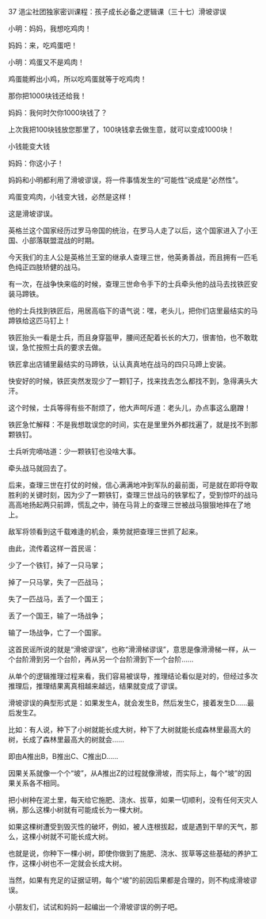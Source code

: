 37 浥尘社团独家密训课程：孩子成长必备之逻辑课（三十七）滑坡谬误



小明：妈妈，我想吃鸡肉！

妈妈：来，吃鸡蛋吧！

小明：鸡蛋又不是鸡肉！



鸡蛋能孵出小鸡，所以吃鸡蛋就等于吃鸡肉！

那你把1000块钱还给我！

妈妈：我何时欠你1000块钱了？



上次我把100块钱放您那里了，100块钱拿去做生意，就可以变成1000块！

小钱能变大钱

妈妈：你这小子！



妈妈和小明都利用了滑坡谬误，将一件事情发生的“可能性”说成是“必然性”。

鸡蛋变鸡肉，小钱变大钱，必然是这样！

这是滑坡谬误。





英格兰这个国家经历过罗马帝国的统治，在罗马人走了以后，这个国家进入了小王国、小部落联盟混战的时期。

今天我们的主人公是英格兰王室的继承人查理三世，他英勇善战，而且拥有一匹毛色纯正四肢矫健的战马。



有一次，在战争快来临的时候，查理三世命令手下的士兵牵头他的战马去找铁匠安装马蹄铁。

他的士兵找到铁匠后，用居高临下的语气说：嘿，老头儿，把你们店里最结实的马蹄铁给这匹马钉上！



铁匠抬头一看是士兵，而且身穿盔甲，腰间还配着长长的大刀，很害怕，也不敢耽误，急忙按照士兵的要求去做。

铁匠拿出店铺里最结实的马蹄铁，认认真真地在战马的四只马蹄上安装。



快安好的时候，铁匠突然发现少了一颗钉子，找来找去怎么都找不到，急得满头大汗。

这个时候，士兵等得有些不耐烦了，他大声呵斥道：老头儿，办点事这么磨蹭！

铁匠急忙解释：不是我想耽误您的时间，实在是里里外外都找遍了，就是找不到那颗铁钉。

士兵听完嘀咕道：少一颗铁钉也没啥大事。

牵头战马就回去了。



后来，查理三世在打仗的时候，信心满满地冲到军队的最前面，可是就在即将夺取胜利的关键时刻，因为少了一颗铁钉，查理三世战马的铁掌松了，受到惊吓的战马高高地扬起两只前蹄，慌乱之中，骑在马背上的查理三世被战马狠狠地摔在了地上。

敌军将领看到这千载难逢的机会，乘势就把查理三世抓了起来。

由此，流传着这样一首民谣：

少了一个铁钉，掉了一只马掌；

掉了一只马掌，失了一匹战马；

失了一匹战马，丢了一个国王；

丢了一个国王，输了一场战争；

输了一场战争，亡了一个国家。



这首民谣所说的就是“滑坡谬误”，也称“滑滑梯谬误”，意思是像滑滑梯一样，从一个台阶滑到另一个台阶，再从另一个台阶滑到下一个台阶……

从单个的逻辑推理过程来看，我们容易被误导，推理结论看似是对的，但经过多次推理后，推理结果离真相越来越远，结果就变成了谬误。



滑坡谬误的典型形式是：如果发生A，就会发生B，然后发生C，接着发生D……最后发生Z。

比如：有人说，种下了小树就能长成大树，种下了大树就能长成森林里最高大的树，长成了森林里最高大的树就会……

即由A推出B，B推出C、C推出D……

因果关系就像一个个“坡”，从A推出Z的过程就像滑坡，而实际上，每个“坡”的因果关系各不相同。

把小树种在泥土里，每天给它施肥、浇水、拔草，如果一切顺利，没有任何天灾人祸，那么这棵小树就有可能成长为一棵大树。

如果这棵树遭受到毁灭性的破坏，例如，被人连根拔起，或是遇到干旱的天气，那么，这棵小树就不可能长成大树。

也就是说，你种下一棵小树，即使你做到了施肥、浇水、拔草等这些基础的养护工作，这棵小树也不一定就会长成大树。

当然，如果有充足的证据证明，每个“坡”的前因后果都是合理的，则不构成滑坡谬误。



小朋友们，试试和妈妈一起编出一个滑坡谬误的例子吧。















